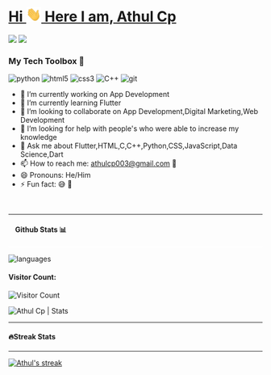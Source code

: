 

# [Hi <img src="https://raw.githubusercontent.com/ABSphreak/ABSphreak/master/gifs/Hi.gif" width="30px"> Here I am, Athul Cp](https://athul-cp.github.io/)
[<img height="30" src="https://img.shields.io/badge/twitter-%231DA1F2.svg?&style=for-the-badge&logo=twitter&logoColor=white" />][twitter]
[<img height="30" src="https://img.shields.io/badge/linkedin-blue.svg?&style=for-the-badge&logo=linkedin&logoColor=white" />][LinkedIn]
<!-- [<img height="30" src="https://img.shields.io/badge/twitter-%231DA1F2.svg?&style=for-the-badge&logo=twitter&logoColor=white" />][twitter] 
[<img height="30" src="https://img.shields.io/badge/linkedin-blue.svg?&style=for-the-badge&logo=linkedin&logoColor=white" />][LinkedIn]
 -->
### My Tech Toolbox 🧰

<p align="left">  
<img src="https://cdn3.iconfinder.com/data/icons/logos-and-brands-adobe/512/267_Python-512.png" alt="python" width="40" height="40"/>
<img src="https://upload.wikimedia.org/wikipedia/commons/thumb/6/61/HTML5_logo_and_wordmark.svg/512px-HTML5_logo_and_wordmark.svg.png" alt="html5" height="40"/> 
<img src="https://upload.wikimedia.org/wikipedia/commons/thumb/d/d5/CSS3_logo_and_wordmark.svg/1200px-CSS3_logo_and_wordmark.svg.png" alt="css3" height="40"/>
<img src="https://i.pinimg.com/originals/99/f8/87/99f887833c475448723d3c9ac16c179b.png" alt="C++" width="40" height="40"/> 
<img src="https://www.vectorlogo.zone/logos/git-scm/git-scm-icon.svg" alt="git" width="40" height="40"/>

<!--<img src="https://i.pinimg.com/originals/50/f1/58/50f1582a95bdac10f1c3fa295c8b947b.png" alt="mysql" width="40" height="40"/>
<img src="https://upload.wikimedia.org/wikipedia/commons/2/29/Postgresql_elephant.svg" alt="PostGreSQL" width="40" height="40"/> -->
</p>

 
- 🔭 I’m currently working on App Development
- 🌱 I’m currently learning Flutter
- 👯 I’m looking to collaborate on App Development,Digital Marketing,Web Development
- 🤔 I’m looking for help with people's who were able to increase my knowledge
- 💬 Ask me about Flutter,HTML,C,C++,Python,CSS,JavaScript,Data Science,Dart
- 📫 How to reach me: athulcp003@gmail.com 📧
- 😄 Pronouns: He/Him
- ⚡ Fun fact: 😅 🏏
<br>
<hr>


<h4> &nbsp;  &nbsp; Github Stats  📊 </h4>
<hr style="height:2px;border-width:0;color:gray;background-color:white">


<img src="https://github-readme-stats.vercel.app/api/top-langs/?username=athul-cp&layout=compact&theme=tokyonight" alt="languages" height="165">
<h4>Visitor Count:</h4>

 ![Visitor Count](https://profile-counter.glitch.me/{athul-cp}/count.svg) 

<p align="left"> <img src="https://github-readme-stats.vercel.app/api?username=athul-cp&show_icons=true&theme=gotham" alt="Athul Cp | Stats" />
<hr>
<h4>🔥Streak Stats</h4> 

<hr>
<!-- GitHub Readme Streak Stats - https://github.com/DenverCoder1/github-readme-streak-stats -->
<p align="left">
  <a href="https://github.com/athul-cp/github-readme-streak-stats">
    <img title="🔥 Get streak stats for your profile at git.io/streak-stats" alt="Athul's streak" src="https://github-readme-streak-stats.herokuapp.com/?user=athul-cp&theme=monokai-metallian&hide_border=true"/>
  </a>
<!--   <p align="center">🔥 Get streak stats for your profile at <a href="https://git.io/streak-stats">git.io/streak-stats</a></p> -->
</p>

<!--[![willianrod's wakatime stats](https://github-readme-stats.vercel.app/api/wakatime?username=willianrod)](https://github.com/athul-cp/github-readme-stats)-->



 
[twitter]: https://twitter.com/athulcp_
[linkedin]: https://www.linkedin.com/in/athulcp/



